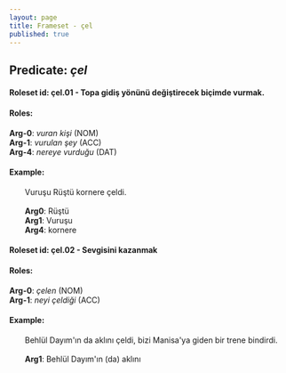 ```yaml
---
layout: page
title: Frameset - çel
published: true
---
```

<h2>Predicate: <i>çel</i></h2>
<h4>Roleset id: çel.01 - Topa gidiş yönünü değiştirecek biçimde vurmak.<br>
<h4>Roles:</h4>
<b>Arg-0</b>: <i>vuran kişi</i>  (NOM) <br>
<b>Arg-1</b>: <i>vurulan şey</i>  (ACC) <br>
<b>Arg-4</b>: <i>nereye vurduğu</i>  (DAT) <br>
<h4>Example:</h4>
&emsp;&emsp;Vuruşu Rüştü kornere çeldi.<br><br>
&emsp;&emsp;<b>Arg0</b>:  Rüştü<br>
&emsp;&emsp;<b>Arg1</b>:  Vuruşu<br>
&emsp;&emsp;<b>Arg4</b>:  kornere<br>

<h4>Roleset id: çel.02 - Sevgisini kazanmak<br>
<h4>Roles:</h4>
<b>Arg-0</b>: <i>çelen</i>  (NOM) <br>
<b>Arg-1</b>: <i>neyi çeldiği</i>  (ACC) <br>
<h4>Example:</h4>
&emsp;&emsp;Behlül Dayım'ın da aklını çeldi, bizi Manisa'ya giden bir trene bindirdi.<br><br>
&emsp;&emsp;<b>Arg1</b>:  Behlül Dayım'ın (da) aklını<br>

